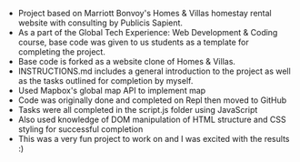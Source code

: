 - Project based on Marriott Bonvoy's Homes & Villas homestay rental website with consulting by Publicis Sapient.
- As a part of the Global Tech Experience: Web Development & Coding course, base code was given to us students as a template for completing the project.
- Base code is forked as a website clone of Homes & Villas.
- INSTRUCTIONS.md includes a general introduction to the project as well as the tasks outlined for completion by myself.
- Used Mapbox's global map API to implement map
- Code was originally done and completed on Repl then moved to GitHub
- Tasks were all completed in the script.js folder using JavaScript
- Also used knowledge of DOM manipulation of HTML structure and CSS styling for successful completion
- This was a very fun project to work on and I was excited with the results :)
